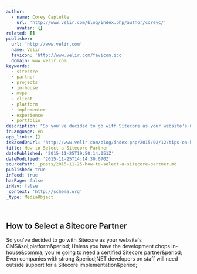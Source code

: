 ```yaml
---
author:
  - name: Corey Caplette
    url: 'http://www.velir.com/blog/index.php/author/coreyc/'
    avatar: {}
related: []
publisher:
  url: 'http://www.velir.com'
  name: Velir
  favicon: 'http://www.velir.com/favicon.ico'
  domain: www.velir.com
keywords:
  - sitecore
  - partner
  - projects
  - in-house
  - mvps
  - client
  - platform
  - implementer
  - experience
  - portfolio
description: "So you've decided to go with Sitecore as your website's CMS/platform. Unless you have the development chops in-house, you're going to need a certified Sitecore partner. Even companies with strong .NET developers on staff will need outside support for a Sitecore implementation."
inLanguage: en
app_links: []
isBasedOnUrl: 'http://www.velir.com/blog/index.php/2015/02/12/tips-on-how-to-select-a-sitecore-partner/'
title: How to Select a Sitecore Partner
datePublished: '2015-11-25T19:50:14.051Z'
dateModified: '2015-11-25T14:14:30.070Z'
sourcePath: _posts/2015-11-25-how-to-select-a-sitecore-partner.md
published: true
inFeed: true
hasPage: false
inNav: false
_context: 'http://schema.org'
_type: MediaObject

---
```

<article style=""><h1>How to Select a Sitecore Partner</h1><p>So you've decided to go with Sitecore as your website's CMS&amp;sol;platform&amp;period; Unless you have the development chops in-house&amp;comma; you're going to need a certified Sitecore partner&amp;period; Even companies with strong &amp;period;NET developers on staff will need outside support for a Sitecore implementation&amp;period;</p></article>
